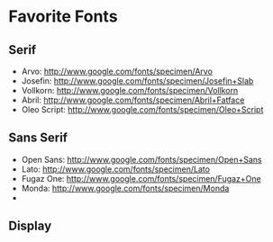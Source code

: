 # Favorite Fonts

## Serif

* Arvo: http://www.google.com/fonts/specimen/Arvo
* Josefin: http://www.google.com/fonts/specimen/Josefin+Slab
* Vollkorn: http://www.google.com/fonts/specimen/Vollkorn
* Abril: http://www.google.com/fonts/specimen/Abril+Fatface
* Oleo Script: http://www.google.com/fonts/specimen/Oleo+Script


## Sans Serif

* Open Sans: http://www.google.com/fonts/specimen/Open+Sans
* Lato: http://www.google.com/fonts/specimen/Lato
* Fugaz One: http://www.google.com/fonts/specimen/Fugaz+One
* Monda: http://www.google.com/fonts/specimen/Monda
*

## Display
